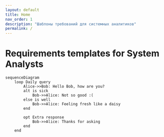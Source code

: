 ```yaml
---
layout: default
title: Home
nav_order: 1
description: "Шаблоны требований для системных аналитиков"
permalink: /
---
```


# Requirements templates for System Analysts

```mermaid
sequenceDiagram
    loop Daily query
        Alice->>Bob: Hello Bob, how are you?
        alt is sick
            Bob->>Alice: Not so good :(
        else is well
            Bob->>Alice: Feeling fresh like a daisy
        end

        opt Extra response
            Bob->>Alice: Thanks for asking
        end
    end
```
